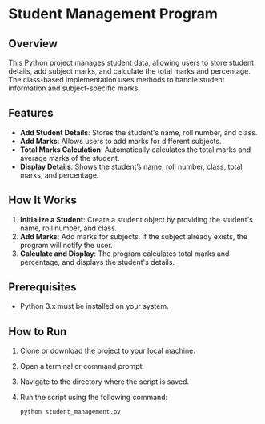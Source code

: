 # Student Management Program

## Overview

This Python project manages student data, allowing users to store student details, add subject marks, and calculate the total marks and percentage. The class-based implementation uses methods to handle student information and subject-specific marks.

## Features

- **Add Student Details**: Stores the student's name, roll number, and class.
- **Add Marks**: Allows users to add marks for different subjects.
- **Total Marks Calculation**: Automatically calculates the total marks and average marks of the student.
- **Display Details**: Shows the student’s name, roll number, class, total marks, and percentage.

## How It Works

1. **Initialize a Student**: Create a student object by providing the student's name, roll number, and class.
2. **Add Marks**: Add marks for subjects. If the subject already exists, the program will notify the user.
3. **Calculate and Display**: The program calculates total marks and percentage, and displays the student's details.

## Prerequisites

- Python 3.x must be installed on your system.

## How to Run

1. Clone or download the project to your local machine.
2. Open a terminal or command prompt.
3. Navigate to the directory where the script is saved.
4. Run the script using the following command:

   ```bash
   python student_management.py
